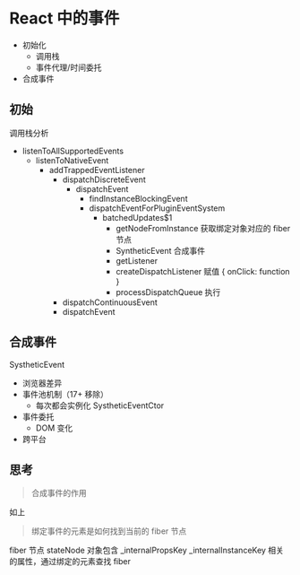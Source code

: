 # React 中的事件

- 初始化
  - 调用栈
  - 事件代理/时间委托
- 合成事件

## 初始

调用栈分析

- listenToAllSupportedEvents
  - listenToNativeEvent
    - addTrappedEventListener
      - dispatchDiscreteEvent
        - dispatchEvent
          - findInstanceBlockingEvent
          - dispatchEventForPluginEventSystem
            - batchedUpdates$1
              - getNodeFromInstance 获取绑定对象对应的 fiber 节点
              - SyntheticEvent 合成事件
              - getListener
              - createDispatchListener 赋值 { onClick: function }
              - processDispatchQueue 执行
      - dispatchContinuousEvent
      - dispatchEvent

## 合成事件

SystheticEvent

- 浏览器差异
- 事件池机制（17+ 移除）
  - 每次都会实例化 SystheticEventCtor
- 事件委托
  - DOM 变化
- 跨平台

## 思考

> 合成事件的作用

如上

> 绑定事件的元素是如何找到当前的 fiber 节点

fiber 节点 stateNode 对象包含 \_internalPropsKey \_internalInstanceKey 相关的属性，通过绑定的元素查找 fiber
